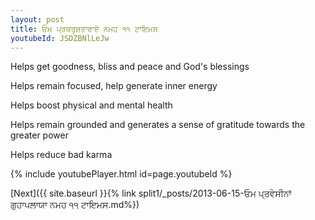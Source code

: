 ```yaml
---
layout: post
title: ਓਮ ਪ੍ਰਕਰੁਸ਼ਤਾਰਾਏ ਨਮਹ ੧੧ ਟਾਇਮਸ
youtubeId: JSDZBNlLeJw
---
```

 
 
Helps get goodness, bliss and peace and God's blessings
 
Helps remain focused, help generate inner energy 
 
Helps boost physical and mental health 
 
Helps remain grounded and generates a sense of gratitude towards the greater power 
 
Helps reduce bad karma
 
 
 
 


{% include youtubePlayer.html id=page.youtubeId %}
 
[Next]({{ site.baseurl }}{% link  split1/_posts/2013-06-15-ਓਮ ਪ੍ਰਵੇਸੀਨਾਂ ਗੁਹਾਪਲਾਯਾ ਨਮਹ ੧੧ ਟਾਇਮਸ.md%})
 

